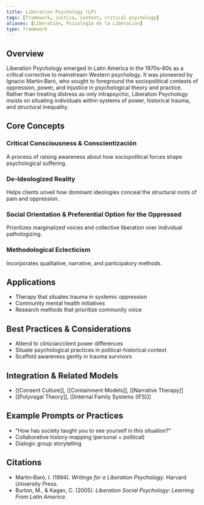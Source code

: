 ```yaml
---
title: Liberation Psychology (LP)
tags: [framework, justice, context, critical psychology]
aliases: [Liberation, Psicología de la Liberación]
type: framework
---
```


## Overview  
Liberation Psychology emerged in Latin America in the 1970s–80s as a critical corrective to mainstream Western psychology. It was pioneered by Ignacio Martín‑Baró, who sought to foreground the sociopolitical contexts of oppression, power, and injustice in psychological theory and practice.  
Rather than treating distress as only intrapsychic, Liberation Psychology insists on situating individuals within systems of power, historical trauma, and structural inequality.

## Core Concepts  
### Critical Consciousness & Conscientización  
A process of raising awareness about how sociopolitical forces shape psychological suffering.  

### De‑Ideologized Reality  
Helps clients unveil how dominant ideologies conceal the structural roots of pain and oppression.  

### Social Orientation & Preferential Option for the Oppressed  
Prioritizes marginalized voices and collective liberation over individual pathologizing.  

### Methodological Eclecticism  
Incorporates qualitative, narrative, and participatory methods.

## Applications  
- Therapy that situates trauma in systemic oppression  
- Community mental health initiatives  
- Research methods that prioritize community voice  

## Best Practices & Considerations  
- Attend to clinician/client power differences  
- Situate psychological practices in political-historical context  
- Scaffold awareness gently in trauma survivors  

## Integration & Related Models  
- [[Consent Culture]], [[Containment Models]], [[Narrative Therapy]]  
- [[Polyvagal Theory]], [[Internal Family Systems (IFS)]]

## Example Prompts or Practices  
- “How has society taught you to see yourself in this situation?”  
- Collaborative history-mapping (personal + political)  
- Dialogic group storytelling  

## Citations  
- Martín‑Baró, I. (1994). *Writings for a Liberation Psychology*. Harvard University Press.  
- Burton, M., & Kagan, C. (2005). *Liberation Social Psychology: Learning From Latin America*.  
